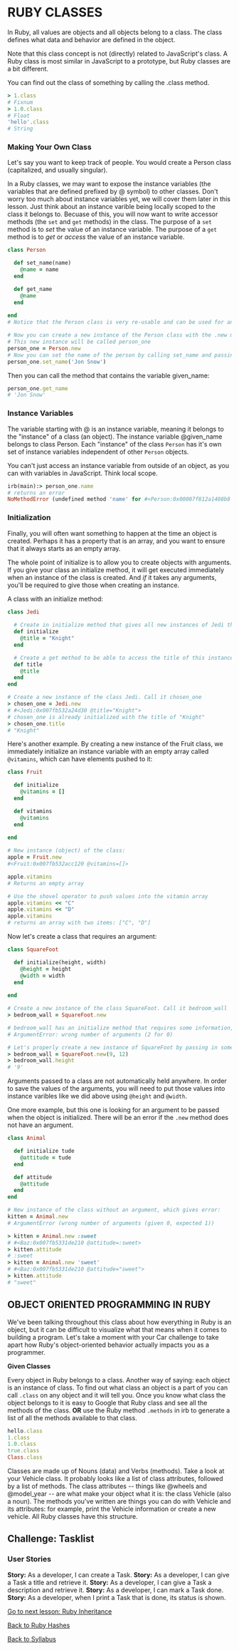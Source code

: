# RUBY CLASSES

In Ruby, all values are objects and all objects belong to a class. The class defines what data and behavior are defined in the object.

Note that this class concept is not (directly) related to JavaScript's class. A Ruby class is most similar in JavaScript to a prototype, but Ruby classes are a bit different.

You can find out the class of something by calling the .class method.

```RUBY
> 1.class
# Fixnum
> 1.0.class
# Float
'hello'.class
# String
```

### Making Your Own Class
Let's say you want to keep track of people. You would create a Person class (capitalized, and usually singular). 

In a Ruby classes, we may want to expose the instance variables (the variables that are defined prefixed by @ symbol) to other classes. Don't worry too much about instance variables yet, we will cover them later in this lesson. Just think about an instance varible being locally scoped to the class it belongs to. Becuase of this, you will now want to write accessor methods (the `set` and `get` methods) in the class. The purpose of a `set` method is to _set_ the value of an instance variable. The purpose of a `get` method is to _get_ or _access_ the value of an instance variable.

```RUBY
class Person

  def set_name(name)
    @name = name
  end

  def get_name
    @name
  end
  
end
# Notice that the Person class is very re-usable and can be used for any name we want to pass it (no names are hard-coded in).

# Now you can create a new instance of the Person class with the .new method.
# This new instance will be called person_one
person_one = Person.new
# Now you can set the name of the person by calling set_name and passing in an argument of 'Jon Snow'
person_one.set_name('Jon Snow')
```

Then you can call the method that contains the variable given_name:

```RUBY
person_one.get_name
# 'Jon Snow'
```

### Instance Variables
The variable starting with @ is an instance variable, meaning it belongs to the "instance" of a class (an object). The instance variable @given_name belongs to class Person. Each "instance" of the class `Person` has it's own set of instance variables independent of other `Person` objects.

You can't just access an instance variable from outside of an object, as you can with variables in JavaScript. Think local scope.

```RUBY
irb(main):> person_one.name
# returns an error
NoMethodError (undefined method 'name' for #<Person:0x00007f812a1408b8 @name="Jon Snow">)
```

### Initialization
Finally, you will often want something to happen at the time an object is created. Perhaps it has a property that is an array, and you want to ensure that it always starts as an empty array.

The whole point of initialize is to allow you to create objects with arguments. If you give your class an initialize method, it will get executed immediately when an instance of the class is created. And _if_ it takes any arguments, you'll be required to give those when creating an instance.

A class with an initialize method:

```RUBY
class Jedi
  
  # Create in initialize method that gives all new instances of Jedi the title "Knight"
  def initialize
    @title = "Knight"
  end

  # Create a get method to be able to access the title of this instance of Jedi
  def title
    @title
  end
end

# Create a new instance of the class Jedi. Call it chosen_one
> chosen_one = Jedi.new
# #<Jedi:0x007fb532a24d30 @title="Knight">
# chosen_one is already initialized with the title of "Knight"
> chosen_one.title
# "Knight"
```

Here's another example. By creating a new instance of the Fruit class, we immediately initialize an instance variable with an empty array called `@vitamins`, which can have elements pushed to it:

```RUBY
class Fruit

  def initialize
    @vitamins = []
  end

  def vitamins
    @vitamins
  end
  
end

# New instance (object) of the class:
apple = Fruit.new
#<Fruit:0x007fb532acc120 @vitamins=[]>

apple.vitamins        
# Returns an empty array

# Use the shovel operator to push values into the vitamin array
apple.vitamins << "C"
apple.vitamins << "D"
apple.vitamins  
# returns an array with two items: ["C", "D"]
```

Now let's create a class that requires an argument:

```RUBY
class SquareFoot

  def initialize(height, width)
    @height = height
    @width = width
  end
  
end

# Create a new instance of the class SquareFoot. Call it bedroom_wall
> bedroom_wall = SquareFoot.new

# bedroom_wall has an initialize method that requires some information, so you will get an error:
# ArgumentError: wrong number of arguments (2 for 0)

# Let's properly create a new instance of SquareFoot by passing in some arguments
> bedroom_wall = SquareFoot.new(9, 12)
> bedroom_wall.height
# '9'
```

Arguments passed to a class are not automatically held anywhere. In order to save the values of the arguments, you will need to put those values into instance varibles like we did above using `@height` and `@width`.

One more example, but this one is looking for an argument to be passed when the object is initialized. There will be an error if the `.new` method does not have an argument.

```RUBY
class Animal

  def initialize tude
    @attitude = tude
  end

  def attitude
    @attitude
  end
end

# New instance of the class without an argument, which gives error:
kitten = Animal.new
# ArgumentError (wrong number of arguments (given 0, expected 1))

> kitten = Animal.new :sweet
# #<Baz:0x007fb5331de210 @attitude=:sweet>
> kitten.attitude
# :sweet
> kitten = Animal.new 'sweet'
# #<Baz:0x007fb5331de210 @attitude="sweet">
> kitten.attitude
# "sweet"
```

## OBJECT ORIENTED PROGRAMMING IN RUBY
We've been talking throughout this class about how everything in Ruby is an object, but it can be difficult to visualize what that means when it comes to building a program. Let's take a moment with your Car challenge to take apart how Ruby's object-oriented behavior actually impacts you as a programmer.

**Given Classes**

Every object in Ruby belongs to a class. Another way of saying: each object is an instance of class. To find out what class an object is a part of you can call `.class` on any object and it will tell you. Once you know what class the object belongs to it is easy to Google that Ruby class and see all the methods of the class. **OR** use the Ruby method `.methods` in irb to generate a list of all the methods available to that class.

```RUBY
hello.class
1.class
1.0.class
true.class
Class.class
```

Classes are made up of Nouns (data) and Verbs (methods). Take a look at your Vehicle class. It probably looks like a list of class attributes, followed by a list of methods. The class attributes -- things like @wheels and @model_year -- are what make your object what it is: the class Vehicle (also a noun). The methods you've written are things you can do with Vehicle and its attributes: for example, print the Vehicle information or create a new vehicle. All Ruby classes have this structure.


## Challenge: Tasklist

### User Stories

**Story:**	As a developer, I can create a Task.
**Story:**	As a developer, I can give a Task a title and retrieve it.
**Story:**	As a developer, I can give a Task a description and retrieve it.
**Story:**	As a developer, I can mark a Task done.
**Story:**	As a developer, when I print a Task that is done, its status is shown.




[Go to next lesson: Ruby Inheritance](./inheritance.md)

[Back to Ruby Hashes](./hashes.md)

[Back to Syllabus](../README.md)
